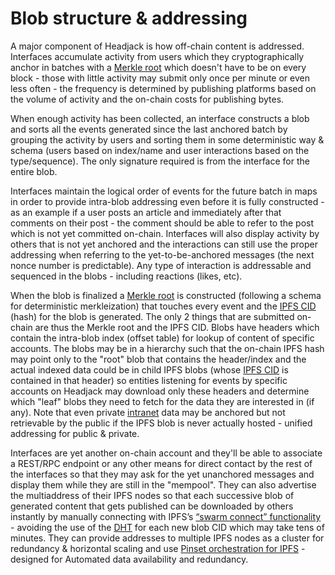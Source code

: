 # Blob structure & addressing

A major component of Headjack is how off-chain content is addressed. Interfaces accumulate activity from users which they cryptographically anchor in batches with a [Merkle root](https://en.wikipedia.org/wiki/Merkle_tree) which doesn't have to be on every block - those with little activity may submit only once per minute or even less often - the frequency is determined by publishing platforms based on the volume of activity and the on-chain costs for publishing bytes.

When enough activity has been collected, an interface constructs a blob and sorts all the events generated since the last anchored batch by grouping the activity by users and sorting them in some deterministic way & schema (users based on index/name and user interactions based on the type/sequence). The only signature required is from the interface for the entire blob.

Interfaces maintain the logical order of events for the future batch in maps in order to provide intra-blob addressing even before it is fully constructed - as an example if a user posts an article and immediately after that comments on their post - the comment should be able to refer to the post which is not yet committed on-chain. Interfaces will also display activity by others that is not yet anchored and the interactions can still use the proper addressing when referring to the yet-to-be-anchored messages (the next nonce number is predictable). Any type of interaction is addressable and sequenced in the blobs - including reactions (likes, etc).

When the blob is finalized a [Merkle root](https://en.wikipedia.org/wiki/Merkle_tree) is constructed (following a schema for deterministic merkleization) that touches every event and the [IPFS CID](https://docs.ipfs.io/concepts/content-addressing/) (hash) for the blob is generated. The only 2 things that are submitted on-chain are thus the Merkle root and the IPFS CID. Blobs have headers which contain the intra-blob index (offset table) for lookup of content of specific accounts. The blobs may be in a hierarchy such that the on-chain IPFS hash may point only to the "root" blob that contains the header/index and the actual indexed data could be in child IPFS blobs (whose [IPFS CID](https://docs.ipfs.io/concepts/content-addressing/) is contained in that header) so entities listening for events by specific accounts on Headjack may download only these headers and determine which "leaf" blobs they need to fetch for the data they are interested in (if any). Note that even private [intranet](https://en.wikipedia.org/wiki/Intranet) data may be anchored but not retrievable by the public if the IPFS blob is never actually hosted - unified addressing for public & private.

Interfaces are yet another on-chain account and they'll be able to associate a REST/RPC endpoint or any other means for direct contact by the rest of the interfaces so that they may ask for the yet unanchored messages and display them while they are still in the "mempool". They can also advertise the multiaddress of their IPFS nodes so that each successive blob of generated content that gets published can be downloaded by others instantly by manually connecting with IPFS’s [“swarm connect” functionality](https://medium.com/pinata/speeding-up-ipfs-pinning-through-swarm-connections-b509b1471986) - avoiding the use of the [DHT](https://en.wikipedia.org/wiki/Distributed_hash_table) for each new blob CID which may take tens of minutes. They can provide addresses to multiple IPFS nodes as a cluster for redundancy & horizontal scaling and use [Pinset orchestration for IPFS](https://ipfscluster.io/) - designed for Automated data availability and redundancy.
